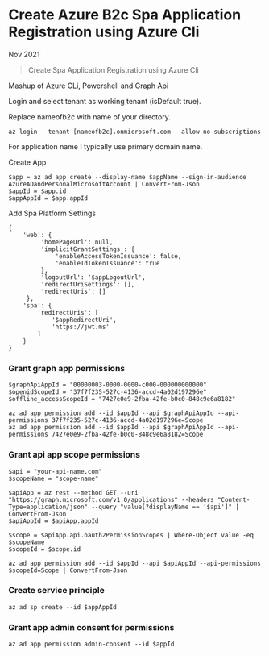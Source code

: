 # Create Azure B2c Spa Application Registration using Azure Cli

Nov 2021

> Create Spa Application Registration using Azure Cli

Mashup of Azure CLi, Powershell and Graph Api 

Login and select tenant as working tenant (isDefault true). 

Replace nameofb2c with name of your directory.

```
az login --tenant [nameofb2c].onmicrosoft.com --allow-no-subscriptions
```

For application name I typically use primary domain name.

Create App 

```
$app = az ad app create --display-name $appName --sign-in-audience AzureADandPersonalMicrosoftAccount | ConvertFrom-Json
$appId = $app.id
$appAppId = $app.appId
```

Add Spa Platform Settings

```
{
    'web': {
         'homePageUrl': null,
         'implicitGrantSettings': {
             'enableAccessTokenIssuance': false,
             'enableIdTokenIssuance': true
         },
         'logoutUrl': '$appLogoutUrl',
         'redirectUriSettings': [],
         'redirectUris': []
     },
    'spa': {
        'redirectUris': [
            '$appRedirectUri',
            'https://jwt.ms'
        ]
    }
}
```

### Grant graph app permissions
```
$graphApiAppId = "00000003-0000-0000-c000-000000000000"
$openidScopeId = "37f7f235-527c-4136-accd-4a02d197296e"
$offline_accessScopeId = "7427e0e9-2fba-42fe-b0c0-848c9e6a8182"

az ad app permission add --id $appId --api $graphApiAppId --api-permissions 37f7f235-527c-4136-accd-4a02d197296e=Scope
az ad app permission add --id $appId --api $graphApiAppId --api-permissions 7427e0e9-2fba-42fe-b0c0-848c9e6a8182=Scope
```

### Grant api app scope permissions
```
$api = "your-api-name.com"
$scopeName = "scope-name"

$apiApp = az rest --method GET --uri "https://graph.microsoft.com/v1.0/applications" --headers "Content-Type=application/json" --query "value[?displayName == '$api']" | ConvertFrom-Json
$apiAppId = $apiApp.appId

$scope = $apiApp.api.oauth2PermissionScopes | Where-Object value -eq $scopeName
$scopeId = $scope.id

az ad app permission add --id $appId --api $apiAppId --api-permissions $scopeId=Scope | ConvertFrom-Json
```

### Create service principle
```
az ad sp create --id $appAppId
```

### Grant app admin consent for permissions
```
az ad app permission admin-consent --id $appId
```